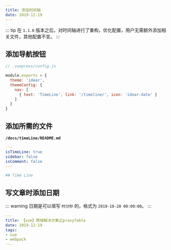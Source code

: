 ```yaml
---
title: 添加时间轴
date: 2019-12-19
---
```


::: tip
在 `1.1.0` 版本之后，对时间轴进行了重构，优化配置，用户无需额外添加相关文件，其他配置不变。
:::

## 添加导航按钮

```javascript
// .vuepress/config.js

module.exports = {
  theme: 'idear',
  themeConfig: {
    nav: [
      { text: 'TimeLine', link: '/timeline/', icon: 'idear-date' }
    ]
  }
}
```

## 添加所需的文件 <Badge type="warning" text="1.1.0+ 无需要配置此项" />

**`/docs/timeLine/README.md`**

```yaml
---
isTimeLine: true
sidebar: false
isComment: false
---

## Time Line
```

## 写文章时添加日期

::: warning
日期是可以填写 `时分秒` 的，格式为 `2019-10-20 00:00:00`。
:::

```yaml
---
title: 【vue】跨域解决方案之proxyTable
date: 2019-12-19
tags:
- vue
- webpack
---
```
